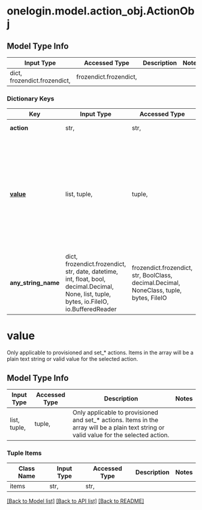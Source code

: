 # onelogin.model.action_obj.ActionObj

## Model Type Info
Input Type | Accessed Type | Description | Notes
------------ | ------------- | ------------- | -------------
dict, frozendict.frozendict,  | frozendict.frozendict,  |  | 

### Dictionary Keys
Key | Input Type | Accessed Type | Description | Notes
------------ | ------------- | ------------- | ------------- | -------------
**action** | str,  | str,  | The action to apply | [optional] 
**[value](#value)** | list, tuple,  | tuple,  | Only applicable to provisioned and set_* actions. Items in the array will be a plain text string or valid value for the selected action. | [optional] 
**any_string_name** | dict, frozendict.frozendict, str, date, datetime, int, float, bool, decimal.Decimal, None, list, tuple, bytes, io.FileIO, io.BufferedReader | frozendict.frozendict, str, BoolClass, decimal.Decimal, NoneClass, tuple, bytes, FileIO | any string name can be used but the value must be the correct type | [optional]

# value

Only applicable to provisioned and set_* actions. Items in the array will be a plain text string or valid value for the selected action.

## Model Type Info
Input Type | Accessed Type | Description | Notes
------------ | ------------- | ------------- | -------------
list, tuple,  | tuple,  | Only applicable to provisioned and set_* actions. Items in the array will be a plain text string or valid value for the selected action. | 

### Tuple Items
Class Name | Input Type | Accessed Type | Description | Notes
------------- | ------------- | ------------- | ------------- | -------------
items | str,  | str,  |  | 

[[Back to Model list]](../../README.md#documentation-for-models) [[Back to API list]](../../README.md#documentation-for-api-endpoints) [[Back to README]](../../README.md)

